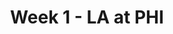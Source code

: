 ---
layout: game
title: Week 1 - LA at PHI
season: 2008
game_id: 2008_01_STL_PHI
away_team: LA
home_team: PHI
---